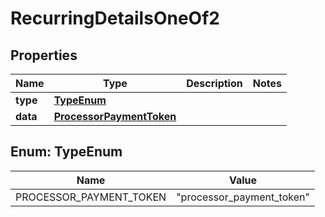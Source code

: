 

# RecurringDetailsOneOf2


## Properties

| Name | Type | Description | Notes |
|------------ | ------------- | ------------- | -------------|
|**type** | [**TypeEnum**](#TypeEnum) |  |  |
|**data** | [**ProcessorPaymentToken**](ProcessorPaymentToken.md) |  |  |



## Enum: TypeEnum

| Name | Value |
|---- | -----|
| PROCESSOR_PAYMENT_TOKEN | &quot;processor_payment_token&quot; |



